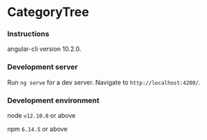 # CategoryTree

### Instructions 
angular-cli  version 10.2.0.

### Development server

Run `ng serve` for a dev server. Navigate to `http://localhost:4200/`.

### Development environment

node `v12.10.0` or above

npm `6.14.5` or above 
